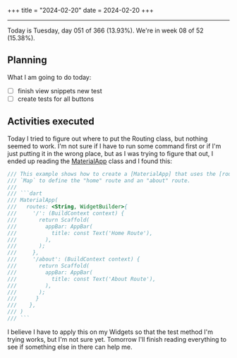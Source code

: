 +++
title = "2024-02-20"
date = 2024-02-20
+++

---

Today is Tuesday, day 051 of 366 (13.93%). We're in week 08 of 52 (15.38%).

## Planning

What I am going to do today:

- [ ] finish view snippets new test
- [ ] create tests for all buttons

## Activities executed

Today I tried to figure out where to put the Routing class, but nothing seemed to work. I'm not sure if I have to run some command first or if I'm just putting it in the wrong place, but as I was trying to figure that out, I ended up reading the [MaterialApp](https://api.flutter.dev/flutter/material/MaterialApp-class.html) class and I found this:

```dart
/// This example shows how to create a [MaterialApp] that uses the [routes]
/// `Map` to define the "home" route and an "about" route.
///
/// ```dart
/// MaterialApp(
///   routes: <String, WidgetBuilder>{
///     '/': (BuildContext context) {
///       return Scaffold(
///         appBar: AppBar(
///           title: const Text('Home Route'),
///         ),
///       );
///     },
///     '/about': (BuildContext context) {
///       return Scaffold(
///         appBar: AppBar(
///           title: const Text('About Route'),
///         ),
///       );
///      }
///    },
/// )
/// ```
```

I believe I have to apply this on my Widgets so that the test method I'm trying works, but I'm not sure yet. Tomorrow I'll finish reading everything to see if something else in there can help me.
